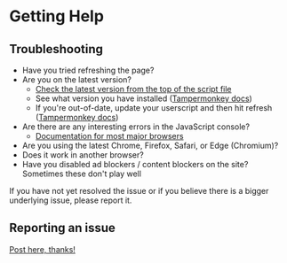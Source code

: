 # Getting Help

## Troubleshooting

- Have you tried refreshing the page?
- Are you on the latest version?
  - [Check the latest version from the top of the script file](/src/)
  - See what version you have installed ([Tampermonkey docs](http://www.tampermonkey.net/faq.php?ext=dhdg#Q101))
  - If you're out-of-date, update your userscript and then hit refresh ([Tampermonkey docs](http://www.tampermonkey.net/faq.php?ext=dhdg#Q101))
- Are there are any interesting errors in the JavaScript console?
  - [Documentation for most major browsers](https://kb.yoast.com/kb/how-to-find-javascript-errors-with-your-browsers-console/)
- Are you using the latest Chrome, Firefox, Safari, or Edge (Chromium)?
- Does it work in another browser?
- Have you disabled ad blockers / content blockers on the site? Sometimes these don't play well

If you have not yet resolved the issue or if you believe there is a bigger underlying issue, please report it.

## Reporting an issue

[Post here, thanks!](https://github.com/alejandro5042/azdo-userscripts/issues)
